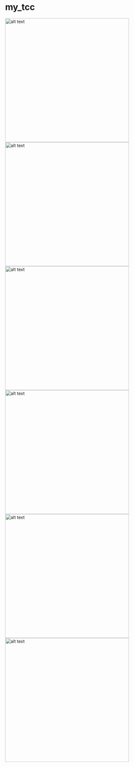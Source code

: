# my_tcc

<img src="https://github.com/BSFernando/my_tcc/blob/master/tsm_centroide_pontos_6mapas.png" alt="alt text" width="400px">
<img src="https://github.com/BSFernando/my_tcc/blob/master/anomalia_pontos_centroide_6mapas.png" alt="alt text" width="400px">
<img src="https://github.com/BSFernando/my_tcc/blob/master/hovmoller.png" alt="alt text" width="400px">
<img src="https://github.com/BSFernando/my_tcc/blob/master/3_plots.png" alt="alt text" width="400px">
<img src="https://github.com/BSFernando/my_tcc/blob/master/anom_amo.png" alt="alt text" width="400px">
<img src="https://github.com/BSFernando/my_tcc/blob/master/anom_nao.png" alt="alt text" width="400px">



